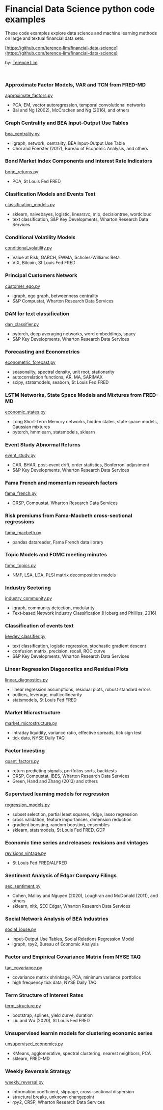 # Financial Data Science python code examples

These code examples explore data science and machine learning methods
on large and textual financial data sets.

[https://github.com/terence-lim/financial-data-science](https://github.com/terence-lim/financial-data-science)

by: [Terence Lim](https://www.linkedin.com/in/terencelim)

&nbsp;


### Approximate Factor Models, VAR and TCN from FRED-MD

[approximate_factors.py](approximate_factors.py)

- PCA, EM, vector autoregression, temporal convolutional networks
- Bai and Ng (2002), McCracken and Ng (2016), and others

### Graph Centrality and BEA Input-Output Use Tables

[bea_centrality.py](bea_centrality.py)

- igraph, network, centrality, BEA Input-Output Use Table
- Choi and Foerster (2017), Bureau of Economic Analysis, and others

### Bond Market Index Components and Interest Rate Indicators

[bond_returns.py](bond_returns.py)

- PCA, St Louis Fed FRED

### Clasification Models and Events Text

[classification_models.py](classification_models.py)

- sklearn, naivebayes, logistic, linearsvc, mlp, decisiontree, wordcloud
- text classification, S&P Key Developments, Wharton Research Data Services

### Conditional Volatility Models

[conditional_volatility.py](conditional_volatility.py)

- Value at Risk, GARCH, EWMA, Scholes-Williams Beta
- VIX, Bitcoin, St Louis Fed FRED

### Principal Customers Network

[customer_ego.py](customer_ego.py)

- igraph, ego graph, betweenness centrality
- S&P Compustat, Wharton Research Data Services

### DAN for text classification

[dan_classifier.py](dan_classifier.py)

- pytorch, deep averaging networks, word embeddings, spacy
- S&P Key Developments, Wharton Research Data Services

### Forecasting and Econometrics

[econometric_forecast.py](econometric_forecast.py)

- seasonality, spectral density, unit root, stationarity
- autocorrelation functions, AR, MA, SARIMAX
- scipy, statsmodels, seaborn, St Louis Fed FRED

### LSTM Networks, State Space Models and Mixtures from FRED-MD

[economic_states.py](economic_states.py)

- Long Short-Term Memory networks, hidden states, state space models, Gaussian mixtures
- pytorch, hmmlearn, statsmodels, sklearn

### Event Study Abnormal Returns

[event_study.py](event_study.py)

- CAR, BHAR, post-event drift, order statistics, Bonferroni adjustment
- S&P Key Developments, Wharton Research Data Services


### Fama French and momentum research factors

[fama_french.py](fama_french.py)

- CRSP, Compustat, Wharton Research Data Services

### Risk premiums from Fama-Macbeth cross-sectional regressions

[fama_macbeth.py](fama_macbeth.py)

- pandas datareader, Fama French data library


### Topic Models and FOMC meeting minutes

[fomc_topics.py](fomc_topics.py)

- NMF, LSA, LDA, PLSI matrix decomposition models

### Industry Sectoring

[industry_community.py](industry_community.py)

- igraph, community detection, modularity
- Text-based Network Industry Classification (Hoberg and Phillips, 2016)

### Classification of events text

[keydev_classifier.py](keydev_classifier.py)

- text classification, logistic regression, stochastic gradient descent
- confusion matrix, precision, recall, ROC curve
- S&P Key Developments, Wharton Research Data Services


### Linear Regression Diagonostics and Residual Plots

[linear_diagnostics.py](linear_diagnostics.py)

- linear regression assumptions, residual plots, robust standard errors
- outliers, leverage, multicollinearity
- statsmodels, St Louis Fed FRED

### Market Microstructure

[market_microstructure.py](market_microstructure.py)

- intraday liquidity, variance ratio, effective spreads, tick sign test
- tick data, NYSE Daily TAQ 

### Factor Investing

[quant_factors.py](quant_factors.py)

- return predicting signals, portfolios sorts, backtests
- CRSP, Compustat, IBES, Wharton Research Data Services
- Green, Hand and Zhang (2013) and others

### Supervised learning models for regression

[regression_models.py](regression_models.py)

- subset selection, partial least squares, ridge, lasso regression
- cross validation, feature importances, dimension reduction
- gradient boosting, random boosting, ensembles
- sklearn, statsmodels, St Louis Fed FRED, GDP

### Economic time series and releases: revisions and vintages

[revisions_vintage.py](revisions_vintage.py)

- St Louis Fed FRED/ALFRED

### Sentiment Analysis of Edgar Company Filings

[sec_sentiment.py](sec_sentiment.py)

- Cohen, Malloy and Nguyen (2020), Loughran and McDonald (2011), and others
- sklearn, nltk, SEC Edgar, Wharton Research Data Services

### Social Network Analysis of BEA Industries

[social_iouse.py](social_iouse.py)

- Input-Output Use Tables, Social Relations Regression Model
- igraph, rpy2, Bureau of Economic Analysis

### Factor and Empirical Covariance Matrix from NYSE TAQ

[taq_covariance.py](taq_covariance.py)

- covariance matrix shrinkage, PCA, minimum variance portfolios
- high frequency tick data, NYSE Daily TAQ

### Term Structure of Interest Rates

[term_structure.py](term_structure.py)

- bootstrap, splines, yield curve, duration
- Liu and Wu (2020), St Louis Fed FRED


### Unsupervised learnin models for clustering economic series

[unsupervised_economics.py](unsupervised_economics.py)

- KMeans, agglomerative, spectral clustering, nearest neighbors, PCA
- sklearn, FRED-MD

### Weekly Reversals Strategy

[weekly_reversal.py](weekly_reversal.py)

- information coefficient, slippage, cross-sectional dispersion
- structural breaks, unknown changepoint
- rpy2, CRSP, Wharton Research Data Services


